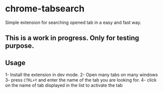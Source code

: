 # chrome-tabsearch
Simple extension for searching opened tab in a easy and fast way.

## This is a work in progress. Only for testing purpose.

## Usage
1- Install the extension in dev mode.
2- Open many tabs on many windows
3- press `CTRL+Y` and enter the name of the tab you are looking for.
4- click on the name of tab displayed in the list to activate the tab
